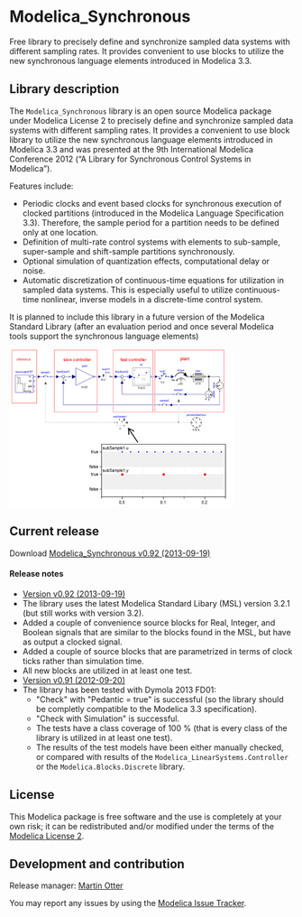 # Modelica_Synchronous

Free library to precisely define and synchronize sampled data systems with different sampling rates. It provides convenient to use blocks to utilize the new synchronous language elements introduced in Modelica 3.3.

## Library description

The `Modelica_Synchronous` library is an open source Modelica package under Modelica License 2 to precisely define and synchronize sampled data systems with different sampling rates. It provides a convenient to use block library to utilize the new synchronous language elements introduced in Modelica 3.3 and was presented at the 9th International Modelica Conference 2012 (“A Library for Synchronous Control Systems in Modelica”).

Features include:
 * Periodic clocks and event based clocks for synchronous execution of clocked partitions (introduced in the Modelica Language Specification 3.3). Therefore, the sample period for a partition needs to be defined only at one location.
 * Definition of multi-rate control systems with elements to sub-sample, super-sample and shift-sample partitions synchronously.
 * Optional simulation of quantization effects, computational delay or noise.
 * Automatic discretization of continuous-time equations for utilization in sampled data systems. This is especially useful to utilize continuous-time nonlinear, inverse models in a discrete-time control system.

It is planned to include this library in a future version of the Modelica Standard Library (after an evaluation period and once several Modelica tools support the synchronous language elements)

![screenshot](screenshot.png)


## Current release

Download [Modelica_Synchronous v0.92 (2013-09-19)](../../archive/v0.92+build2.zip)

#### Release notes

*  [Version v0.92 (2013-09-19)](../../archive/v0.92+build2.zip)
 * The library uses the latest Modelica Standard Libary (MSL) version 3.2.1 (but still works with version 3.2).
 * Added a couple of convenience source blocks for Real, Integer, and Boolean signals that are similar to the blocks
   found in the MSL, but have as output a clocked signal.
 * Added a couple of source blocks that are parametrized in terms of clock ticks rather than simulation time.
 * All new blocks are utilized in at least one test.
*  [Version v0.91 (2012-09-20)](../../archive/v0.91.zip)
 * The library has been tested with Dymola 2013 FD01:
   * "Check" with "Pedantic = true" is successful (so the library should be completly compatible to the Modelica 3.3 specification).
   * "Check with Simulation" is successful.
   * The tests have a class coverage of 100 % (that is every class of the library is utilized in at least one test).
   * The results of the test models have been either manually checked, or compared with results of the `Modelica_LinearSystems.Controller` or the `Modelica.Blocks.Discrete` library.

## License

This Modelica package is free software and the use is completely at your own risk;
it can be redistributed and/or modified under the terms of the [Modelica License 2](https://modelica.org/licenses/ModelicaLicense2).

## Development and contribution
Release manager: [Martin Otter](http://www.robotic.dlr.de/Martin.Otter)

You may report any issues by using the [Modelica Issue Tracker](https://trac.modelica.org/Modelica/newticket?component=_Modelica_Synchronous).